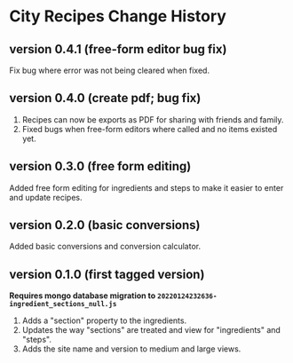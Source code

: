 # City Recipes Change History

## version 0.4.1 (free-form editor bug fix)
Fix bug where error was not being cleared when fixed.

## version 0.4.0 (create pdf; bug fix)
1. Recipes can now be exports as PDF for sharing with friends and family.
2. Fixed bugs when free-form editors where called and no items existed yet.

## version 0.3.0 (free form editing)
Added free form editing for ingredients and steps to make it easier to enter and update recipes.

## version 0.2.0 (basic conversions)
Added basic conversions and conversion calculator.

## version 0.1.0 (first tagged version)
**Requires mongo database migration to `20220124232636-ingredient_sections_null.js`**

1. Adds a "section" property to the ingredients.
2. Updates the way "sections" are treated and view for "ingredients" and "steps".
3. Adds the site name and version to medium and large views.

